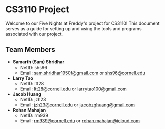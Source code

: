 # CS3110 Project

Welcome to our Five Nights at Freddy's project for CS3110! This document serves as a guide for setting up and using the tools and programs associated with our project.

## Team Members
- **Samarth (Sam) Shridhar**
  - NetID: shs96
  - Email: sam.shridhar1950f@gmail.com or shs96@cornell.edu
- **Larry Tao**
  - NetID: ltt28
  - Email: ltt28@cornell.edu or larrytao100@gmail.com
- **Jacob Huang**
  - NetID: jzh23
  - Email: jzh23@cornell.edu or jacobzghuang@gmail.com
- **Rohan Mahajan**
  - NetID: rm939
  - Email: rm939@cornell.edu or rohan.mahajan@icloud.com

